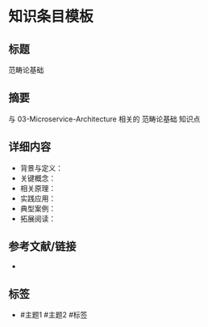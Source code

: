 # 知识条目模板

## 标题

范畴论基础

## 摘要

与 03-Microservice-Architecture 相关的 范畴论基础 知识点

## 详细内容

- 背景与定义：
- 关键概念：
- 相关原理：
- 实践应用：
- 典型案例：
- 拓展阅读：

## 参考文献/链接

-

## 标签

- #主题1 #主题2 #标签
